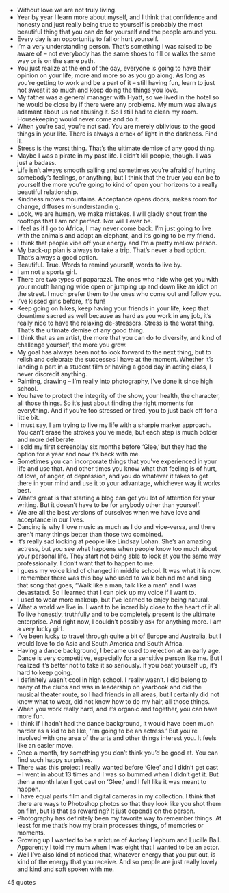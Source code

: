  - Without love we are not truly living.
 - Year by year I learn more about myself, and I think that confidence and honesty and just really being true to yourself is probably the most beautiful thing that you can do for yourself and the people around you.
 - Every day is an opportunity to fall or hurt yourself.
 - I’m a very understanding person. That’s something I was raised to be aware of – not everybody has the same shoes to fill or walks the same way or is on the same path.
 - You just realize at the end of the day, everyone is going to have their opinion on your life, more and more so as you go along. As long as you’re getting to work and be a part of it – still having fun, learn to just not sweat it so much and keep doing the things you love.
 - My father was a general manager with Hyatt, so we lived in the hotel so he would be close by if there were any problems. My mum was always adamant about us not abusing it. So I still had to clean my room. Housekeeping would never come and do it.
 - When you’re sad, you’re not sad. You are merely oblivious to the good things in your life. There is always a crack of light in the darkness. Find it.
 - Stress is the worst thing. That’s the ultimate demise of any good thing.
 - Maybe I was a pirate in my past life. I didn’t kill people, though. I was just a badass.
 - Life isn’t always smooth sailing and sometimes you’re afraid of hurting somebody’s feelings, or anything, but I think that the truer you can be to yourself the more you’re going to kind of open your horizons to a really beautiful relationship.
 - Kindness moves mountains. Acceptance opens doors, makes room for change, diffuses misunderstandin g.
 - Look, we are human, we make mistakes. I will gladly shout from the rooftops that I am not perfect. Nor will I ever be.
 - I feel as if I go to Africa, I may never come back. I’m just going to live with the animals and adopt an elephant, and it’s going to be my friend.
 - I think that people vibe off your energy and I’m a pretty mellow person.
 - My back-up plan is always to take a trip. That’s never a bad option. That’s always a good option.
 - Beautiful. True. Words to remind yourself, words to live by.
 - I am not a sports girl.
 - There are two types of paparazzi. The ones who hide who get you with your mouth hanging wide open or jumping up and down like an idiot on the street. I much prefer them to the ones who come out and follow you.
 - I’ve kissed girls before, it’s fun!
 - Keep going on hikes, keep having your friends in your life, keep that downtime sacred as well because as hard as you work in any job, it’s really nice to have the relaxing de-stressors. Stress is the worst thing. That’s the ultimate demise of any good thing.
 - I think that as an artist, the more that you can do to diversify, and kind of challenge yourself, the more you grow.
 - My goal has always been not to look forward to the next thing, but to relish and celebrate the successes I have at the moment. Whether it’s landing a part in a student film or having a good day in acting class, I never discredit anything.
 - Painting, drawing – I’m really into photography, I’ve done it since high school.
 - You have to protect the integrity of the show, your health, the character, all those things. So it’s just about finding the right moments for everything. And if you’re too stressed or tired, you to just back off for a little bit.
 - I must say, I am trying to live my life with a sharpie marker approach. You can’t erase the strokes you’ve made, but each step is much bolder and more deliberate.
 - I sold my first screenplay six months before ‘Glee,’ but they had the option for a year and now it’s back with me.
 - Sometimes you can incorporate things that you’ve experienced in your life and use that. And other times you know what that feeling is of hurt, of love, of anger, of depression, and you do whatever it takes to get there in your mind and use it to your advantage, whichever way it works best.
 - What’s great is that starting a blog can get you lot of attention for your writing. But it doesn’t have to be for anybody other than yourself.
 - We are all the best versions of ourselves when we have love and acceptance in our lives.
 - Dancing is why I love music as much as I do and vice-versa, and there aren’t many things better than those two combined.
 - It’s really sad looking at people like Lindsay Lohan. She’s an amazing actress, but you see what happens when people know too much about your personal life. They start not being able to look at you the same way professionally. I don’t want that to happen to me.
 - I guess my voice kind of changed in middle school. It was what it is now. I remember there was this boy who used to walk behind me and sing that song that goes, “Walk like a man, talk like a man” and I was devastated. So I learned that I can pick up my voice if I want to.
 - I used to wear more makeup, but I’ve learned to enjoy being natural.
 - What a world we live in. I want to be incredibly close to the heart of it all. To live honestly, truthfully and to be completely present is the ultimate enterprise. And right now, I couldn’t possibly ask for anything more. I am a very lucky girl.
 - I’ve been lucky to travel through quite a bit of Europe and Australia, but I would love to do Asia and South America and South Africa.
 - Having a dance background, I became used to rejection at an early age. Dance is very competitive, especially for a sensitive person like me. But I realized it’s better not to take it so seriously. If you beat yourself up, it’s hard to keep going.
 - I definitely wasn’t cool in high school. I really wasn’t. I did belong to many of the clubs and was in leadership on yearbook and did the musical theater route, so I had friends in all areas, but I certainly did not know what to wear, did not know how to do my hair, all those things.
 - When you work really hard, and it’s organic and together, you can have more fun.
 - I think if I hadn’t had the dance background, it would have been much harder as a kid to be like, ‘I’m going to be an actress.’ But you’re involved with one area of the arts and other things interest you. It feels like an easier move.
 - Once a month, try something you don’t think you’d be good at. You can find such happy surprises.
 - There was this project I really wanted before ‘Glee’ and I didn’t get cast – I went in about 13 times and I was so bummed when I didn’t get it. But then a month later I got cast on ‘Glee,’ and I felt like it was meant to happen.
 - I have equal parts film and digital cameras in my collection. I think that there are ways to Photoshop photos so that they look like you shot them on film, but is that as rewarding? It just depends on the person.
 - Photography has definitely been my favorite way to remember things. At least for me that’s how my brain processes things, of memories or moments.
 - Growing up I wanted to be a mixture of Audrey Hepburn and Lucille Ball. Apparently I told my mum when I was eight that I wanted to be an actor.
 - Well I’ve also kind of noticed that, whatever energy that you put out, is kind of the energy that you receive. And so people are just really lovely and kind and soft spoken with me.

45 quotes